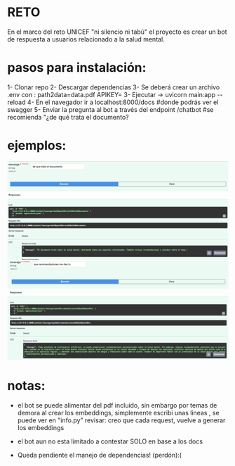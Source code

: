 # RETO 

En el marco del reto UNICEF "ni silencio ni tabú" el proyecto es crear un bot de respuesta a usuarios  relacionado a la salud mental.

# pasos para instalación:
1- Clonar repo
2- Descargar dependencias
3- Se deberá crear un archivo .env con :
    path2data=data.pdf
    APIKEY=<tu apikey>
3- Ejecutar  ->  uvicorn main:app --reload
4- En el navegador ir a localhost:8000/docs  #donde podrás ver el swagger
5- Enviar la pregunta al bot a través del endpoint /chatbot #se recomienda "¿de qué trata el documento?

# ejemplos:

![alt text](/img/image.png)
![alt text](/img/image2.png)


# notas:
- el bot se puede alimentar del pdf incluido, sin embargo por temas de demora al crear los embeddings, simplemente escribi unas lineas , se puede ver en "info.py"
        revisar: creo que cada request, vuelve a generar los embeddings

- el bot aun no esta limitado a contestar SOLO en base a los docs

- Queda pendiente el manejo de dependencias! (perdón):(